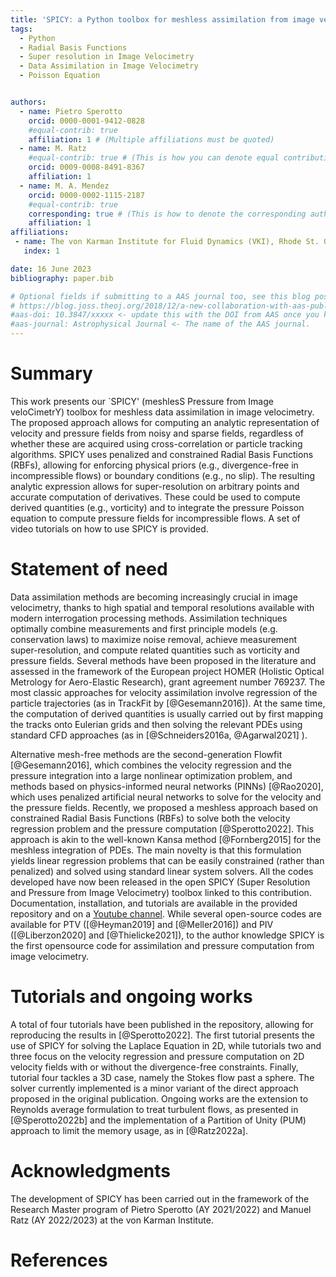 ```yaml
---
title: 'SPICY: a Python toolbox for meshless assimilation from image velocimetry using radial basis functions'
tags:
  - Python 
  - Radial Basis Functions
  - Super resolution in Image Velocimetry
  - Data Assimilation in Image Velocimetry
  - Poisson Equation


authors:
  - name: Pietro Sperotto
    orcid: 0000-0001-9412-0828
    #equal-contrib: true
    affiliation: 1 # (Multiple affiliations must be quoted)
  - name: M. Ratz
    #equal-contrib: true # (This is how you can denote equal contributions between multiple authors)
    orcid: 0009-0008-8491-8367
    affiliation: 1
  - name: M. A. Mendez
    orcid: 0000-0002-1115-2187
    #equal-contrib: true
    corresponding: true # (This is how to denote the corresponding author)
    affiliation: 1
affiliations:
 - name: The von Karman Institute for Fluid Dynamics (VKI), Rhode St. Genese, 1640, Belgium
   index: 1

date: 16 June 2023
bibliography: paper.bib

# Optional fields if submitting to a AAS journal too, see this blog post:
# https://blog.joss.theoj.org/2018/12/a-new-collaboration-with-aas-publishing
#aas-doi: 10.3847/xxxxx <- update this with the DOI from AAS once you know it.
#aas-journal: Astrophysical Journal <- The name of the AAS journal.
---
```


# Summary

This work presents our `SPICY' (meshlesS Pressure from Image veloCimetrY) toolbox for meshless data assimilation in image velocimetry. The proposed approach allows for computing an analytic representation of velocity and pressure fields from noisy and sparse fields, regardless of whether these are acquired using cross-correlation or particle tracking algorithms. SPICY uses penalized and constrained Radial Basis Functions (RBFs), allowing for enforcing physical priors (e.g., divergence-free in incompressible flows) or boundary conditions (e.g., no slip). The resulting analytic expression allows for super-resolution on arbitrary points and accurate computation of derivatives. These could be used to compute derived quantities (e.g., vorticity) and to integrate the pressure Poisson equation to compute pressure fields for incompressible flows.
A set of video tutorials on how to use SPICY is provided.

# Statement of need

Data assimilation methods are becoming increasingly crucial in image velocimetry, thanks to high spatial and temporal resolutions available with modern interrogation processing methods. Assimilation techniques optimally combine measurements and first principle models (e.g. conservation laws) to maximize noise removal, achieve measurement super-resolution, and compute related quantities such as vorticity and pressure fields. Several methods have been proposed in the literature and assessed in the framework of the European project HOMER (Holistic Optical Metrology for Aero-Elastic Research), grant agreement number 769237. The most classic approaches for velocity assimilation involve regression of the particle trajectories (as in TrackFit by [@Gesemann2016]). At the same time, the computation of derived quantities is usually carried out by first mapping the tracks onto Eulerian grids and then solving the relevant PDEs using standard CFD approaches (as in [@Schneiders2016a, @Agarwal2021] ).  

Alternative mesh-free methods are the second-generation Flowfit [@Gesemann2016], which combines the velocity regression and the pressure integration into a large nonlinear optimization problem, and methods based on physics-informed neural networks (PINNs) [@Rao2020], which uses penalized artificial neural networks to solve for the velocity and the pressure fields. 
Recently, we proposed a meshless approach based on constrained Radial Basis Functions (RBFs) to solve both the velocity regression problem and the pressure computation [@Sperotto2022]. This approach is akin to the well-known Kansa method [@Fornberg2015] for the meshless integration of PDEs. The main novelty is that this formulation yields linear regression problems that can be easily constrained (rather than penalized) and solved using standard linear system solvers. All the codes developed have now been released in the open SPICY (Super Resolution and Pressure from Image Velocimetry) toolbox linked to this contribution. Documentation, installation, and tutorials are available in the provided repository and on a [Youtube channel](https://youtu.be/VYeiip_mEtg). While several open-source codes are available for PTV ([@Heyman2019] and [@Meller2016]) and PIV ([@Liberzon2020] and [@Thielicke2021]), to the author knowledge SPICY is the first opensource code for assimilation and pressure computation from image velocimetry.

# Tutorials and ongoing works

A total of four tutorials have been published in the repository, allowing for reproducing the results in [@Sperotto2022]. The first tutorial presents the use of SPICY for solving the Laplace Equation in 2D, while tutorials two and three focus on the velocity regression and pressure computation on 2D velocity fields with or without the divergence-free constraints. Finally, tutorial four tackles a 3D case, namely the Stokes flow past a sphere. The solver currently implemented is a minor variant of the direct approach proposed in the original publication. Ongoing works are the extension to Reynolds average formulation to treat turbulent flows, as presented in [@Sperotto2022b] and the implementation of a Partition of Unity (PUM) approach to limit the memory usage, as in [@Ratz2022a].


# Acknowledgments
The development of SPICY has been carried out in the framework of the Research Master program of Pietro Sperotto (AY 2021/2022) and Manuel Ratz (AY 2022/2023) at the von Karman Institute. 

# References
